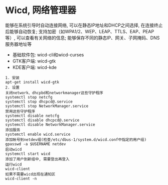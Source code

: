# Wicd, 网络管理器

能够在系统引导时自动连接网络, 可以在静态IP地址和DHCP之间选择, 在连接终止后能够自动恢复; 支持加密（如WPA1/2、WEP、LEAP、TTLS、EAP、PEAP等）, 可以查看有关网络的信息; 能够保存不同的静态IP、网关、子网掩码、DNS服务器地址等

+ 基础软件包: wicd-cli和wicd-curses
+ GTK客户端: wicd-gtk
+ KDE客户端: wicd-kde

```
1. 安装
apt-get install wicd-gtk
2. 设置
关闭network、dhcpbd和networkmanager这些守护程序
systemctl stop netcfg
systemctl stop dhcpcd@.service
systemctl stop NetworkManager.service
禁用这些守护程序
systemctl disable netcfg
systemctl disable dhcpcd@.service
systemctl disable NetworkManager.service
添加服务
systemctl enable wicd.service
添加帐号到netdev组(检查/etc/dbus-1/system.d/wicd.conf中指定的用户组)
gpasswd -a $USERNAME netdev
启动wicd
systemctl start wicd
添加了用户到新组中, 需要登出再登入
运行wicd
wicd-client
如果不需要wicd出现在通知区
wicd-client -n
```
